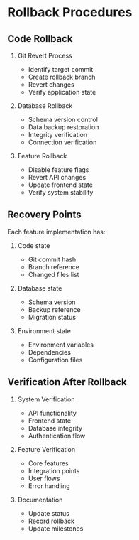# Rollback Procedures

## Code Rollback
1. Git Revert Process
   - Identify target commit
   - Create rollback branch
   - Revert changes
   - Verify application state

2. Database Rollback
   - Schema version control
   - Data backup restoration
   - Integrity verification
   - Connection verification

3. Feature Rollback
   - Disable feature flags
   - Revert API changes
   - Update frontend state
   - Verify system stability

## Recovery Points
Each feature implementation has:
1. Code state
   - Git commit hash
   - Branch reference
   - Changed files list

2. Database state
   - Schema version
   - Backup reference
   - Migration status

3. Environment state
   - Environment variables
   - Dependencies
   - Configuration files

## Verification After Rollback
1. System Verification
   - API functionality
   - Frontend state
   - Database integrity
   - Authentication flow

2. Feature Verification
   - Core features
   - Integration points
   - User flows
   - Error handling

3. Documentation
   - Update status
   - Record rollback
   - Update milestones
